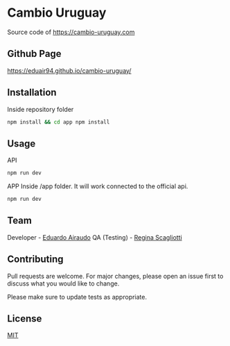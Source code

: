 # Cambio Uruguay

Source code of https://cambio-uruguay.com

## Github Page

https://eduair94.github.io/cambio-uruguay/

## Installation

Inside repository folder

```bash
npm install && cd app npm install
```

## Usage

API
```bash
npm run dev
```
APP
Inside /app folder. It will work connected to the official api.
```bash
npm run dev
```

## Team

Developer - [Eduardo Airaudo](https://www.linkedin.com/in/eduardo-airaudo/)
QA (Testing) - [Regina Scagliotti](https://www.linkedin.com/in/reginascagliotti/)

## Contributing

Pull requests are welcome. For major changes, please open an issue first
to discuss what you would like to change.

Please make sure to update tests as appropriate.

## License

[MIT](https://choosealicense.com/licenses/mit/)